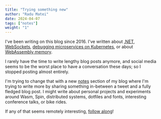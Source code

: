 ```yaml
---
title: "Trying something new"
author: "Radu Matei"
date: 2024-04-07
tags: ["notes"]
weight: "1"
---
```


I've been writing on this blog since 2016.
I've written about [.NET](/blog/self-contained-dotnet-cli/),
[WebSockets](/blog/aspnet-core-websockets-middleware/), [debugging microservices on Kubernetes](/blog/state-of-debugging-microservices-on-k8s/),
or about [WebAssembly memory](/blog/practical-guide-to-wasm-memory/).

I rarely have the time to write lengthy blog posts anymore, and social media
seems to be the worst place to have a conversation these days; so I stopped
posting almost entirely.

I'm trying to change that with a new [notes](/tags/notes)
section of my blog where I'm trying to write more by sharing something
in-between a tweet and a fully fledged blog post.
I might write about personal projects and experiments around Wasm, Spin, distributed
systems, dotfiles and fonts, interesting conference talks, or bike rides.

If any of that seems remotely interesting, [follow along](/index.xml)!

